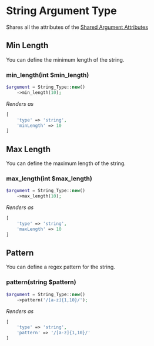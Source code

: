# String Argument Type

Shares all the attributes of the [Shared Argument Attributes](./shared-attributes.md)

## Min Length

You can define the minimum length of the string.

### min_length(int $min_length)

```php
$argument = String_Type::new()
    ->min_length(10);
```

*Renders as* 
```php
[
    'type' => 'string',
    'minLength' => 10
]
```

## Max Length

You can define the maximum length of the string.

### max_length(int $max_length)

```php
$argument = String_Type::new()
    ->max_length(10);
```

*Renders as* 
```php
[
    'type' => 'string',
    'maxLength' => 10
]
```

## Pattern

You can define a regex pattern for the string.

### pattern(string $pattern)

```php
$argument = String_Type::new()
    ->pattern('/[a-z]{1,10}/');
```

*Renders as* 
```php
[
    'type' => 'string',
    'pattern' => '/[a-z]{1,10}/'
]
```
